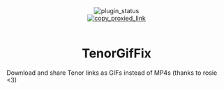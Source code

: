 <div align="center">
	<img alt="plugin_status" src="https://img.shields.io/badge/plugin_status-proxied-80DEEA?style=for-the-badge&labelColor=263238" />
	<br/>
	<a href="https://vd-plugins.github.io/proxy/gabe616.github.io/VendettaPlugins/tenor-gif-fix">
		<img alt="copy_proxied_link" src="https://img.shields.io/badge/copy_proxied_link-263238?style=for-the-badge" />
	</a>
</div>
<br/>
<div align="center">
	<h1>TenorGifFix</h1>
</div>

Download and share Tenor links as GIFs instead of MP4s (thanks to rosie <3)
